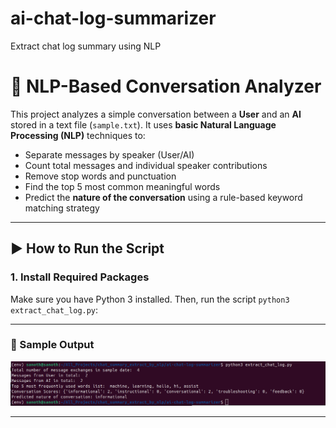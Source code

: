 # ai-chat-log-summarizer
Extract chat log summary using NLP

# 🧠 NLP-Based Conversation Analyzer

This project analyzes a simple conversation between a **User** and an **AI** stored in a text file (`sample.txt`). It uses **basic Natural Language Processing (NLP)** techniques to:

- Separate messages by speaker (User/AI)
- Count total messages and individual speaker contributions
- Remove stop words and punctuation
- Find the top 5 most common meaningful words
- Predict the **nature of the conversation** using a rule-based keyword matching strategy

---

## ▶️ How to Run the Script

### 1. Install Required Packages

Make sure you have Python 3 installed. Then, run the script `python3 extract_chat_log.py`:

---

### 📸 Sample Output
![Output Screenshot](output.png)

---
